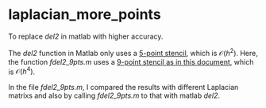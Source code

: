 # laplacian_more_points
 To replace *del2* in matlab with higher accuracy.

 The *del2* function in Matlab only uses a [5-point stencil](https://en.wikipedia.org/w/index.php?title=Five-point_stencil&oldid=930249134), which is $\mathcal{O}(h^2)$. Here, the function *fdel2_9pts.m* uses a [9-point stencil as in this document](https://www-m2.ma.tum.de/foswiki/pub/M2/Allgemeines/NumPro2CSESS13/tutorial_08_pde_finite_diff_2_solution.pdf), which is $\mathcal{O}(h^4)$.

 In the file *fdel2_9pts.m*, I compared the results with different Laplacian matrixs and also by calling *fdel2_9pts.m* to that with matlab *del2*.
